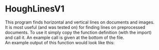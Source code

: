 # HoughLinesV1
This program finds horizontal and vertical lines on documents and images. It is most useful (and was tested on) 
for finding lines on preprocessed documents. To use it simply copy the function definition (with the import) and call it. 
An example call is given at the bottom of the file.  
An example output of this function would look like this:  
